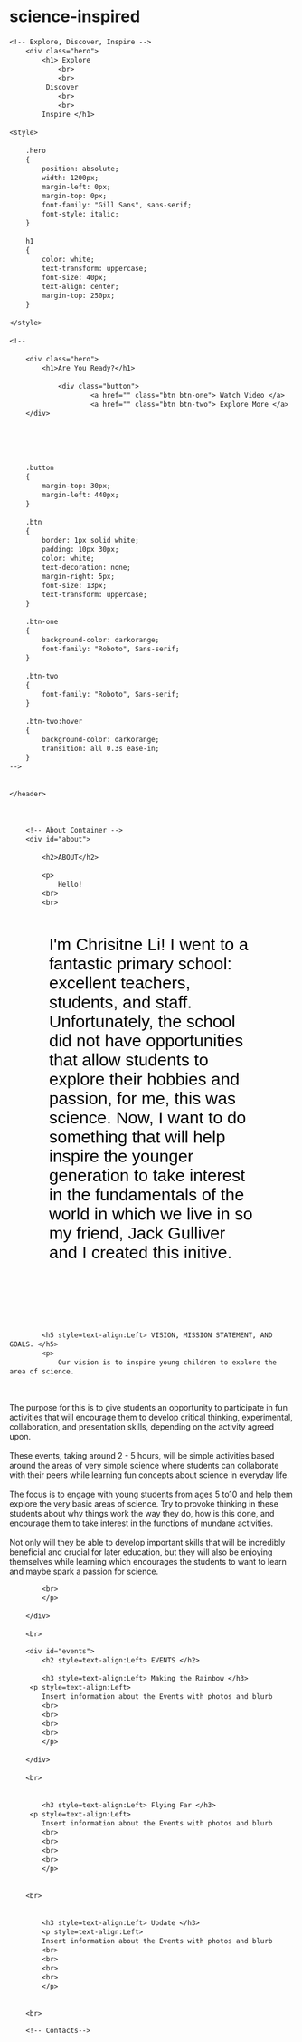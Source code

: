 # science-inspired

<html>

<head>
	<!-- Header background and stuff -->
	<title>Science Inspired</title>
	<style>
		{
			margin: 0;
			padding: 0;
		}

		header
		{
			background-image: linear-gradient(rgba(0,0,0,0.7),rgba(0,0,0,0.3)),url(background.jpg);
			height: 100vh;
			background-size: cover;
			background-position: center;
		}
		
	</style>
	
</head>	

<body>
	<!-- Navigation bar -->
	<header>
	
		<div class="row">
			<div class="logo">
			<img src="full-logo.png">
		<!--- <ul class="main-nav">
			<li class="active"><a href="#"> HOME </a></li>
			<li><a href=""> ABOUT </a></li>
			<li><a href=""> EVENTS </a></li>
			<li><a href=""> CONTACT </a></li> 
		
		</ul>

		--->
		</div>
	
		
<style>

	
	.main-nav
	{
		float: right;
		list-style: none;
		margin-top: 50px;
		margin-right: 30px;
	}
	
	.main-nav li
	{
		display: inline-block;
	}

	.main-nav li a
	{
		color: white;
		text-decoration: none;
		padding: 5px 20px;
		font-family: "Gill Sans", sans-serif;
		font-size: 15px;	
	}
	
	.main-nav li.active a
	{
		border: 1px solid white;
	}
	
	.main-nav li a:hover
	{
		border: 1px solid white;
	}
	
	.logo img
	{
		width: 210px;
		height: auto;
		float: left;
		margin-top: 15px;
	}
	
	.row
	{
		max-width: 1200px;
		margin: auto;
	}	

	
</style>
		
	<!-- Explore, Discover, Inspire -->
		<div class="hero">
			<h1> Explore 
				<br>
				<br>
			 Discover 
			 	<br>
				<br>
			Inspire </h1>
	
	<style>
	
		.hero
		{
			position: absolute;
			width: 1200px;
			margin-left: 0px;
			margin-top: 0px;
			font-family: "Gill Sans", sans-serif;
			font-style: italic;
		}
		
		h1
		{
			color: white;
			text-transform: uppercase;
			font-size: 40px;
			text-align: center;
			margin-top: 250px;
		}	
	
	</style>
	
	<!-- 
		
		<div class="hero">
			<h1>Are You Ready?</h1>
				
				<div class="button">
						<a href="" class="btn btn-one"> Watch Video </a>
						<a href="" class="btn btn-two"> Explore More </a>
		</div>
		
		
		
		
		
		.button
		{
			margin-top: 30px;
			margin-left: 440px;
		}
		
		.btn
		{
			border: 1px solid white;
			padding: 10px 30px;
			color: white;
			text-decoration: none;
			margin-right: 5px;
			font-size: 13px;
			text-transform: uppercase;
		}
		
		.btn-one
		{
			background-color: darkorange;
			font-family: "Roboto", Sans-serif;
		}
		 
		.btn-two
		{
			font-family: "Roboto", Sans-serif;
		}
		 
		.btn-two:hover
		{
			background-color: darkorange;
			transition: all 0.3s ease-in;
		}
	-->
	
	
	</header>



		<!-- About Container -->
		<div id="about">
	
		    <h2>ABOUT</h2>
			
			<p>
				Hello! 
			<br>
			<br>
I'm Chrisitne Li! I went to a fantastic primary school: excellent teachers, students, and staff. Unfortunately, the school did not have opportunities that allow students to explore their hobbies and passion, for me, this was science. Now, I want to do something that will help inspire the younger generation to take interest in the fundamentals of the world in which we live in so my friend, Jack Gulliver and I created this initive.
			</p>
				
			<h5 style=text-align:Left> VISION, MISSION STATEMENT, AND GOALS. </h5>
		    <p>
				Our vision is to inspire young children to explore the area of science. 
<br>
<br>
				The purpose for this is to give students an opportunity to participate in fun activities that will encourage them to develop critical thinking, experimental, collaboration, and presentation skills, depending on the activity agreed upon. 
<br>
<br>
				These events, taking around 2 - 5 hours, will be simple activities based around the areas of very simple science where students can collaborate with their peers while learning fun concepts about science in everyday life. 
<br>
<br>
				The focus is to engage with young students from ages 5 to10 and help them explore the very basic areas of science. Try to provoke thinking in these students about why things work the way they do, how is this done, and encourage them to take interest in the functions of mundane activities.
<br>
<br>
				Not only will they be able to develop important skills that will be incredibly beneficial and crucial for later education, but they will also be enjoying themselves while learning which encourages the students to want to learn and maybe spark a passion for science.
 
			<br>
			</p>
 
		</div>

		<br>

<!--- Events container --->
		<div id="events">
			<h2 style=text-align:Left> EVENTS </h2>
			
			<h3 style=text-align:Left> Making the Rainbow </h3>
		 <p style=text-align:Left>
			Insert information about the Events with photos and blurb
			<br>
			<br>
			<br>
			<br>
			</p>

		</div>

		<br>  
		
		
			<h3 style=text-align:Left> Flying Far </h3>
		 <p style=text-align:Left>
			Insert information about the Events with photos and blurb
			<br>
			<br>
			<br>
			<br>
			</p>


		<br>
		
		
			<h3 style=text-align:Left> Update </h3>
			<p style=text-align:Left>
			Insert information about the Events with photos and blurb
			<br>
			<br>
			<br>
			<br>
			</p>


		<br>
		
		
		
		
		
		
		
		
		
<style>
	
	h2
	{
		text-decoration: none;
		padding: 20px 70px;
		font-family: "Gill Sans", sans-serif;
		font-size: 40px;	
	}
	
	
	h3
	{
		text-decoration: none;
		padding: 20px 70px;
		font-family: "Gill Sans", sans-serif;
		font-size: 30px;	
	}
	
	
	h5
	{
		text-decoration: none;
		padding: 20px 70px;
		font-family: "Gill Sans", sans-serif;
		font-size: 30px;	
	}
	
	p
	{
		color: black;
		text-decoration: none;
		padding: 20px 70px;
		font-family: "Gill Sans", sans-serif;
		font-size: 30px;	
	}
	
</style>
		
		
		<!-- Contacts-->
		
		

</body>

</html>

